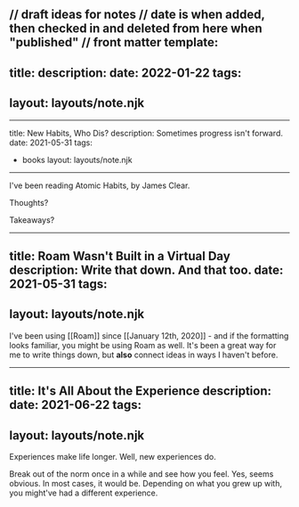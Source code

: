 
// draft ideas for notes
// date is when added, then checked in and deleted from here when "published"
// front matter template:
---
title:
description:
date: 2022-01-22
tags:
  -
layout: layouts/note.njk
---

---
title: New Habits, Who Dis?
description: Sometimes progress isn't forward.
date: 2021-05-31
tags:
  - books
layout: layouts/note.njk
---
I've been reading Atomic Habits, by James Clear.

Thoughts?

Takeaways?

---
title: Roam Wasn't Built in a Virtual Day
description: Write that down. And that too.
date: 2021-05-31
tags:
  -
layout: layouts/note.njk
---
I've been using [[Roam]] since [[January 12th, 2020]] - and if the formatting looks familiar, you might be using Roam as well. It's been a great way for me to write things down, but __also__ connect ideas in ways I haven't before.

---
title: It's All About the Experience
description:
date: 2021-06-22
tags:
  -
layout: layouts/note.njk
---

Experiences make life longer. Well, new experiences do.

Break out of the norm once in a while and see how you feel. Yes, seems obvious. In most cases, it would be. Depending on what you grew up with, you might've had a different experience.
